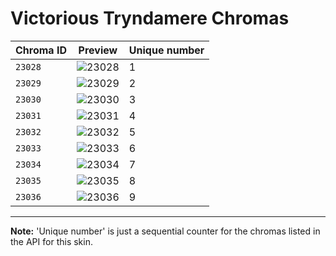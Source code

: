 # Victorious Tryndamere Chromas

| Chroma ID | Preview | Unique number |
|---|---|---|
| `23028` | ![23028](https://raw.communitydragon.org/latest/plugins/rcp-be-lol-game-data/global/default/v1/champion-chroma-images/23/23028.png) | 1 |
| `23029` | ![23029](https://raw.communitydragon.org/latest/plugins/rcp-be-lol-game-data/global/default/v1/champion-chroma-images/23/23029.png) | 2 |
| `23030` | ![23030](https://raw.communitydragon.org/latest/plugins/rcp-be-lol-game-data/global/default/v1/champion-chroma-images/23/23030.png) | 3 |
| `23031` | ![23031](https://raw.communitydragon.org/latest/plugins/rcp-be-lol-game-data/global/default/v1/champion-chroma-images/23/23031.png) | 4 |
| `23032` | ![23032](https://raw.communitydragon.org/latest/plugins/rcp-be-lol-game-data/global/default/v1/champion-chroma-images/23/23032.png) | 5 |
| `23033` | ![23033](https://raw.communitydragon.org/latest/plugins/rcp-be-lol-game-data/global/default/v1/champion-chroma-images/23/23033.png) | 6 |
| `23034` | ![23034](https://raw.communitydragon.org/latest/plugins/rcp-be-lol-game-data/global/default/v1/champion-chroma-images/23/23034.png) | 7 |
| `23035` | ![23035](https://raw.communitydragon.org/latest/plugins/rcp-be-lol-game-data/global/default/v1/champion-chroma-images/23/23035.png) | 8 |
| `23036` | ![23036](https://raw.communitydragon.org/latest/plugins/rcp-be-lol-game-data/global/default/v1/champion-chroma-images/23/23036.png) | 9 |

---

**Note:** 'Unique number' is just a sequential counter for the chromas listed in the API for this skin.